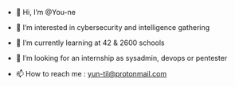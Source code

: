 - 👋 Hi, I’m @You-ne

- 👀 I’m interested in cybersecurity and intelligence gathering

- 🌱 I’m currently learning at 42 & 2600 schools

- 💞️ I’m looking for an internship as sysadmin, devops or pentester

- 📫 How to reach me : yun-til@protonmail.com
